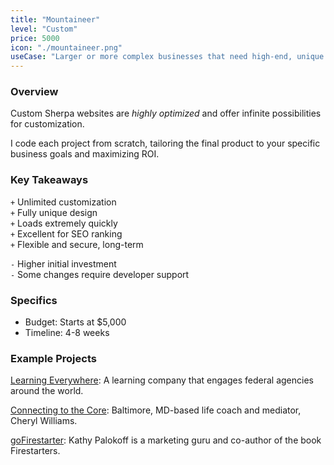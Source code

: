 ```yaml
---
title: "Mountaineer"
level: "Custom"
price: 5000
icon: "./mountaineer.png"
useCase: "Larger or more complex businesses that need high-end, unique designs and custom functionality."
---
```


### Overview

Custom Sherpa websites are *highly optimized* and offer infinite possibilities for customization.

I code each project from scratch, tailoring the final product to your specific business goals and maximizing ROI.

### Key Takeaways

`+` Unlimited customization  
`+` Fully unique design  
`+` Loads extremely quickly   
`+` Excellent for SEO ranking  
`+` Flexible and secure, long-term

`-` Higher initial investment  
`-` Some changes require developer support

### Specifics

- Budget: Starts at $5,000
- Timeline: 4-8 weeks

### Example Projects

[Learning Everywhere](https://www.sherpadesign.co/work/learning-everywhere): A learning company that engages federal agencies around the world.

[Connecting to the Core](https://www.sherpadesign.co/work/connecting-core): Baltimore, MD-based life coach and mediator, Cheryl Williams.

[goFirestarter](https://www.sherpadesign.co/work/gofirestarter): Kathy Palokoff is a marketing guru and co-author of the book Firestarters.